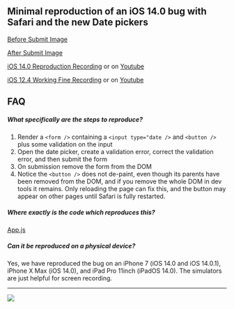 ## Minimal reproduction of an iOS 14.0 bug with Safari and the new Date pickers

[Before Submit Image](./docs/before-submit.png)

[After Submit Image](./docs/after-submit.png)

[iOS 14.0 Reproduction Recording](./docs/simulator-ios-14.0.mov) or on [Youtube](https://youtu.be/0XK0okaJ6zA)

[iOS 12.4 Working Fine Recording](./docs/simulator-ios-12.4.mov) or on [Youtube](https://youtu.be/gWIGsorprkU)

## FAQ

##### What specifically  are the steps to reproduce?

1. Render a `<form />` containing a `<input type="date />` and `<button />` plus some validation on the input
1. Open the date picker, create a validation error, correct the validation error, and then submit the form
1. On submission remove the form from the DOM
1. Notice the `<button />` does not de-paint, even though its parents have been removed from the DOM, and if you remove the whole DOM in dev tools it remains. Only reloading the page can fix this, and the button may appear on other pages until Safari is fully restarted.

##### Where exactly is the code which reproduces this?

[App.js](./src/App.js)

##### Can it be reproduced on a physical device?

Yes, we have reproduced the bug on an iPhone 7 (iOS 14.0 and iOS 14.0.1), iPhone X Max (iOS 14.0), and iPad Pro 11inch (iPadOS 14.0). The simulators are just helpful for screen recording.

---

![](./docs/simulator-ios-14.0.gif)
